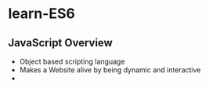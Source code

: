 # learn-ES6

## JavaScript Overview

* Object based scripting language
* Makes a Website alive by being dynamic and interactive
* <script> inside HTML runs automatically on page load
* Then - LiveScript - Younger brother to Java - Now - FullyIndependent (ECMAScript)
* Latest version ES10 (June 2019) , Major version ES6 (June 2015), ES.Next (future proposals)

|   Client side scripting       |  Server side scripting        |
| ------------------------------| ------------------------------|
| Web browser                   | Server                        |
| Control Browser and DOM eg, mouse click,form input |  Communicate with DB, file manipulation     |

### JavaScript Engine

* Helps to execute JS on browser(embeded in browser) and server
* Read/Parse script -> convert/compile script to machine language -> machine code executes faster to provide result
* Different JSEngines

| Engine      | Browser      |
| ------------| -------------|
| V8          | Chrome/Opera |
| SpiderMonkey| Firefox      |
| Trident/Chakra | IE        |
| Chakra Core | Edge         |
| Nitro & Squirrel Fish | Safari       |

### Advantages

* Less server interaction - validation of input on client side
* Immediate feedback - No need to reload the page
* Increased interactivity
* Rich UI

### Notes

* Different tabs or Windows dont know each other, we can open one page from another but not accessing JS across both (different site/domain/port)
* Above can be achieved by "Same Origin Policy" - Special JS - Both the pages agree for data exchange
[gmail cant access user account info related to youtube and vice versa ]
* CORS ( Cross Origin Resource Sharing) - receive data from other sites/domain. Can be done by explicit agreement in HTTP headers

## Object Oriented JavaScript

![OOPS](/OOPS.jpg)

namespace - specific name to refer
encapsulation - Wrapping properties and functions within single unit
abstraction - creating simple model for complex things ( most important aspect)
polymorphism - more than one form 
inheritance - reuse or inherit certain properties from others

### Data types

* When adding a number and a string, JavaScript will treat the number as a string.
* JavaScript evaluates expressions from left to right. Different sequences can produce different results
```
  var x = 16 + 4 + "Volvo"; // 20Volvo
  var x = "Volvo" + 16 + 4; //Volvo164
```
* dynamic types - infer variable types at runtime 
```
  var x;           // Now x is undefined
  x = 5;           // Now x is a Number
  x = "John";      // Now x is a String
```
* Weakly typed -  allow types to be inferred as another type - same variable can be used to hold different data types 
* primitive data - simple data value with no additional properties and methods - immutable.
```
typeof "John"              // Returns "string"
typeof 3.14                // Returns "number"
typeof true                // Returns "boolean"
typeof x                   // Returns "undefined" (if x has no value)
```
* Complex Data
```
typeof {name:'John', age:34} // Returns "object"
typeof [1,2,3,4]             // Returns "object" (not "array", see note below)
typeof null                  // Returns "object"
typeof function myFunc(){}   // Returns "function"
```
* Statically typed means the type is enforced  - eg Typescript
```
int x = 5
string y = 'abc'
```

### Variables

* containers for storing data values.
* must be identified with unique names - identifiers - case-sensitive
* Declaration - Creating a variable in JavaScript 
* Definition - assigning a value to a variable
* re-declare a JavaScript variable will not lose its value
* If you put a number in quotes, the rest of the numbers will be treated as strings, and concatenated
* local variable - declared inside block or function - accessible within the function or block only
```
function abc(){  
var x=10;//local variable  
}  
```
* global variable - accessible from any function - declared outside the function or declared with window object
```
var data=200;//gloabal variable  
function a(){  
alert(window.data);//accessing global variable 
console.log(data);  
}  
function b(){  
console.log(data);  
}  
a();//calling JavaScript function  
b(); 
```
* To declare JavaScript global variables inside function - use Window Object
```
function m(){  
window.value=100;//declaring global variable by window object  
}  
```

Note: declare all variables at the beginning of a script

### Use Strict

* JavaScript code should be executed in "strict mode".
* helps to write cleaner code, like preventing from using undeclared variables.
* using undeclared variable or object is not allowed
* "this" object that called the function. If the object is not specified, functions in strict mode will return undefined and functions in normal mode will return the global object (window)

```
// note: no "use strict" in this example
num = 5; // the variable "num" is created if it didn't exist
alert(num); // 5

"use strict";
num = 5; // error: num is not defined

"use strict";
function myFunction() {
  alert(this); // will alert "undefined"
}
myFunction();
```

### Hoisting

* the variable declaration is moved to the top of the function or global code
```
bla = 2;
var bla;

// ...is implicitly understood as:

var bla;
bla = 2;

function do_something() {
  console.log(bar); // undefined
  var bar = 111;
  console.log(bar); // 111
}

// ...is implicitly understood as:

function do_something() {
  var bar;
  console.log(bar); // undefined
  bar = 111;
  console.log(bar); // 111
}
```

Note: recommended to always declare variables at the top of their scope - so it's clear which variables are function scoped (local) and which are resolved on the scope chain

### String

* length - returns the length of a string
* indexOf() - returns the index of (the position of) the first occurrence of a specified text in a string
```
var txt = "Hello World!";
var sln = txt.length; // 12
txt.indexOf("World"); //6
```
https://www.w3schools.com/jsref/jsref_obj_string.asp
https://developer.mozilla.org/en-US/docs/Web/JavaScript/Reference/Global_Objects/String

### Array

* JavaScript does not support arrays with named indexes.It supports only numbered indexes.
* map method takes in an array, and creates a new array with the results of calling a function for every element in that array
* Array.filter() is another useful method. It works by creating a new array from the original of all the elements in that array that pass a test implemented by the provided function
```
a = [1, 2, 3];

b = a.map(function(x) { return x*x; });  // b is [1, 4, 9]
```
* reduce takes in an array, applies a function against something called an accumulator (more on that in a second), and each element in the array, and reduces it down to a single value.
eg adding up numbers in an array

```
a = [5, 4, 3, 2, 1];

smallvalues = a.filter(function(x) { return x < 3 });   // [2, 1]
```
https://developer.mozilla.org/en-US/docs/Web/JavaScript/Reference/Global_Objects/Array

### Objects

* Objects are mutable: They are addressed by reference, not by value.

```
var person = {firstName:"John", lastName:"Doe", age:50, eyeColor:"blue"}

var x = person;
x.age = 10;           // This will change both x.age and person.age
```

### Regular expressions

* Patterns used to match character combinations in strings
* Regular expressions are also objects
```
var re = /ab+c/;
var re = new RegExp('ab+c');

// The string:
var str = "Hello world!";

// Look for "Hello"
var patt = /Hello/g;
var result = patt.test(str);

// Look for "W3Schools"
patt2 = /W3Schools/g;
result2 = patt2.test(str);
```
### Prototype 

* All JavaScript objects inherit properties and methods from a prototype:
  Date objects inherit from Date.prototype
  Array objects inherit from Array.prototype
* Object.prototype is on the top of the prototype inheritance chain
* allows to add new methods to objects constructors

```
function Person(first, last, age, eyecolor) {
  this.firstName = first;
  this.lastName = last;
  this.age = age;
  this.eyeColor = eyecolor;
}

Person.prototype.nationality = "English";
```
### Functions

* block of code designed to perform a particular task
* parameters are listed inside the parentheses () in the function definition.
* arguments are the values received by the function when it is invoked.
* When JavaScript reaches a return statement, the function will stop executing.
*  Define the code once, and use it many times.


```
function myFunction(p1, p2) {
  return p1 * p2;   // The function returns the product of p1 and p2
}
```

### BOM & DOM

#### Browser Object Model (BOM)
* allows JavaScript to "talk to" the browser
* All global JavaScript objects, functions, and variables automatically become members of the window object.
* Even the document object (of the HTML DOM) is a property of the window object

```
window.document.getElementById("header");
same as
document.getElementById("header");

window.open() - open a new window
window.close() - close the current window
window.moveTo() - move the current window
window.resizeTo() - resize the current window
```

#### Document Object Model (DOM)
* a programming interface for HTML and XML documents
*  represents the page so that programs can change the document structure, style, and content
* an object-oriented representation of the web page, which can be modified with a scripting language

```
The HTML elements as objects
The properties of all HTML elements
The methods to access all HTML elements
The events for all HTML elements
```

* A property is a value that you can get or set (like changing the content of an HTML element). e.g. innerHTML
* A method is an action you can do (like add or deleting an HTML element). e.g. getElementById

```
document.getElementById("demo").innerHTML = "Hello World!";
```
![DOM](/DOM.JPG)

### Event Handling

### Design Patterns

### Closure

### AJAX

### JSON
